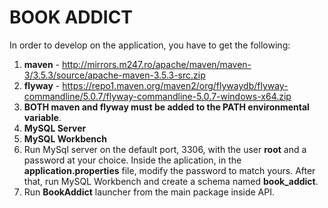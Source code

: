 # BOOK ADDICT

In order to develop on the application, you have to get the following:

 1. **maven** - http://mirrors.m247.ro/apache/maven/maven-3/3.5.3/source/apache-maven-3.5.3-src.zip
 2. **flyway** - https://repo1.maven.org/maven2/org/flywaydb/flyway-commandline/5.0.7/flyway-commandline-5.0.7-windows-x64.zip
3. **BOTH maven and flyway must be added to the PATH environmental variable**.
4. **MySQL Server** 
5. **MySQL Workbench**
6. Run MySql server on the default port, 3306, with the user **root** and a password at your choice. Inside the aplication, in the **application.properties** file, modify the password to match yours. After that, run MySQL Workbench and create a schema named **book_addict**.
7. Run **BookAddict** launcher from the main package inside API. 